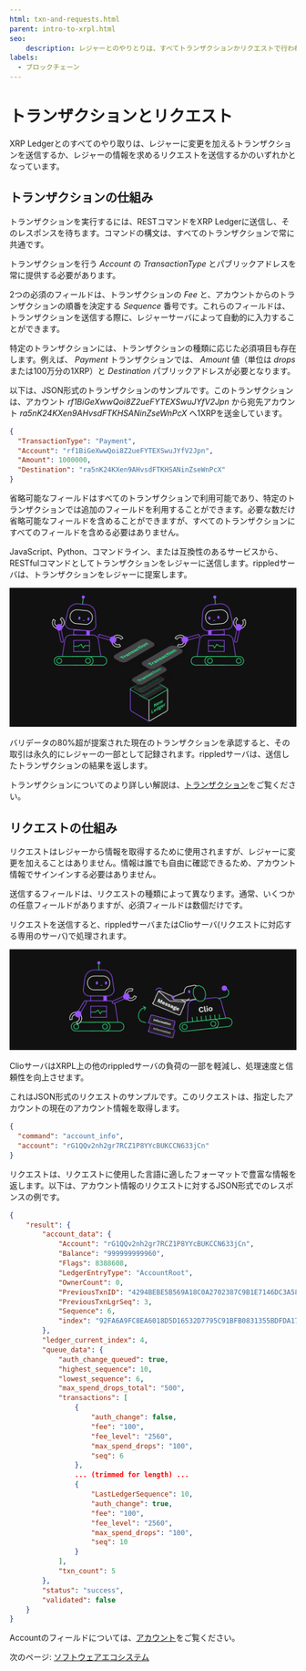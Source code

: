 ```yaml
---
html: txn-and-requests.html
parent: intro-to-xrpl.html
seo:
    description: レジャーとのやりとりは、すべてトランザクションかリクエストで行われます。
labels:
  - ブロックチェーン
---
```


# トランザクションとリクエスト

XRP Ledgerとのすべてのやり取りは、レジャーに変更を加えるトランザクションを送信するか、レジャーの情報を求めるリクエストを送信するかのいずれかとなっています。

## トランザクションの仕組み

トランザクションを実行するには、RESTコマンドをXRP Ledgerに送信し、そのレスポンスを待ちます。コマンドの構文は、すべてのトランザクションで常に共通です。

トランザクションを行う _Account_ の _TransactionType_ とパブリックアドレスを常に提供する必要があります。

2つの必須のフィールドは、トランザクションの _Fee_ と、アカウントからのトランザクションの順番を決定する _Sequence_ 番号です。これらのフィールドは、トランザクションを送信する際に、レジャーサーバによって自動的に入力することができます。

特定のトランザクションには、トランザクションの種類に応じた必須項目も存在します。例えば、 _Payment_ トランザクションでは、 _Amount_ 値（単位は _drops_ または100万分の1XRP）と _Destination_ パブリックアドレスが必要となります。

以下は、JSON形式のトランザクションのサンプルです。このトランザクションは、アカウント _rf1BiGeXwwQoi8Z2ueFYTEXSwuJYfV2Jpn_ から宛先アカウント _ra5nK24KXen9AHvsdFTKHSANinZseWnPcX_ へ1XRPを送金しています。

```json
{
  "TransactionType": "Payment",
  "Account": "rf1BiGeXwwQoi8Z2ueFYTEXSwuJYfV2Jpn",
  "Amount": 1000000,
  "Destination": "ra5nK24KXen9AHvsdFTKHSANinZseWnPcX"
}
```

省略可能なフィールドはすべてのトランザクションで利用可能であり、特定のトランザクションでは追加のフィールドを利用することができます。必要な数だけ省略可能なフィールドを含めることができますが、すべてのトランザクションにすべてのフィールドを含める必要はありません。

JavaScript、Python、コマンドライン、または互換性のあるサービスから、RESTfulコマンドとしてトランザクションをレジャーに送信します。rippledサーバは、トランザクションをレジャーに提案します。

![トランザクションの提案](/img/introduction17-gather-txns.png)

バリデータの80%超が提案された現在のトランザクションを承認すると、その取引は永久的にレジャーの一部として記録されます。rippledサーバは、送信したトランザクションの結果を返します。

トランザクションについてのより詳しい解説は、[トランザクション](../concepts/transactions/index.md)をご覧ください。

## リクエストの仕組み

リクエストはレジャーから情報を取得するために使用されますが、レジャーに変更を加えることはありません。情報は誰でも自由に確認できるため、アカウント情報でサインインする必要はありません。

送信するフィールドは、リクエストの種類によって異なります。通常、いくつかの任意フィールドがありますが、必須フィールドは数個だけです。

リクエストを送信すると、rippledサーバまたはClioサーバ(リクエストに対応する専用のサーバ)で処理されます。

![Clioサーバ](/img/introduction19-clio.png)

ClioサーバはXRPL上の他のrippledサーバの負荷の一部を軽減し、処理速度と信頼性を向上させます。

これはJSON形式のリクエストのサンプルです。このリクエストは、指定したアカウントの現在のアカウント情報を取得します。

```json
{
  "command": "account_info",
  "account": "rG1QQv2nh2gr7RCZ1P8YYcBUKCCN633jCn"
}
```

リクエストは、リクエストに使用した言語に適したフォーマットで豊富な情報を返します。以下は、アカウント情報のリクエストに対するJSON形式でのレスポンスの例です。

```json
{
    "result": {
        "account_data": {
            "Account": "rG1QQv2nh2gr7RCZ1P8YYcBUKCCN633jCn",
            "Balance": "999999999960",
            "Flags": 8388608,
            "LedgerEntryType": "AccountRoot",
            "OwnerCount": 0,
            "PreviousTxnID": "4294BEBE5B569A18C0A2702387C9B1E7146DC3A5850C1E87204951C6FDAA4C42",
            "PreviousTxnLgrSeq": 3,
            "Sequence": 6,
            "index": "92FA6A9FC8EA6018D5D16532D7795C91BFB0831355BDFDA177E86C8BF997985F"
        },
        "ledger_current_index": 4,
        "queue_data": {
            "auth_change_queued": true,
            "highest_sequence": 10,
            "lowest_sequence": 6,
            "max_spend_drops_total": "500",
            "transactions": [
                {
                    "auth_change": false,
                    "fee": "100",
                    "fee_level": "2560",
                    "max_spend_drops": "100",
                    "seq": 6
                },
                ... (trimmed for length) ...
                {
                    "LastLedgerSequence": 10,
                    "auth_change": true,
                    "fee": "100",
                    "fee_level": "2560",
                    "max_spend_drops": "100",
                    "seq": 10
                }
            ],
            "txn_count": 5
        },
        "status": "success",
        "validated": false
    }
}
```
Accountのフィールドについては、[アカウント](../concepts/accounts/accounts.md)をご覧ください。

次のページ: [ソフトウェアエコシステム](software-ecosystem.md)
